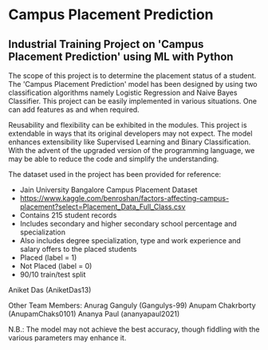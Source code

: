 # Campus Placement Prediction
Industrial Training Project on 'Campus Placement Prediction' using ML with Python
-------------------------------------------------------------------------------------

The scope of this project is to determine the placement status of a student. The 'Campus Placement Prediction' model has been designed by using two classification algorithms namely Logistic Regression and Naive Bayes Classifier. This project can be easily implemented in various situations. One can add features as and when required.

Reusability and flexibility can be exhibited in the modules. This project is extendable in ways that its original developers may not expect. The model enhances extensibility like Supervised Learning and Binary Classification.
With the advent of the upgraded version of the programming language, we may be able to reduce the code and simplify the understanding.

The dataset used in the project has been provided for reference:
- Jain University Bangalore Campus Placement Dataset
- https://www.kaggle.com/benroshan/factors-affecting-campus-placement?select=Placement_Data_Full_Class.csv
- Contains 215 student records
- Includes secondary and higher secondary school percentage and specialization
- Also includes degree specialization, type and work experience and salary offers to the placed students
- Placed (label = 1)
- Not Placed (label = 0)
- 90/10 train/test split

Aniket Das (AniketDas13)

Other Team Members:
Anurag Ganguly (Gangulys-99)
Anupam Chakrborty (AnupamChaks0101)
Ananya Paul (ananyapaul2021)

N.B.: The model may not achieve the best accuracy, though fiddling with the various parameters may enhance it.

